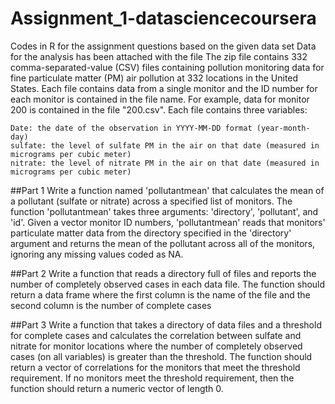 # Assignment_1-datasciencecoursera
Codes in R for the assignment questions based on the given data set
Data for the analysis has been attached with the file
The zip file contains 332 comma-separated-value (CSV) files containing pollution monitoring data for fine particulate matter (PM) 
air pollution at 332 locations in the United States. Each file contains data from a single monitor and the ID number for each monitor is 
contained in the file name. For example, data for monitor 200 is contained in the file "200.csv". Each file contains three variables:

    Date: the date of the observation in YYYY-MM-DD format (year-month-day)
    sulfate: the level of sulfate PM in the air on that date (measured in micrograms per cubic meter)
    nitrate: the level of nitrate PM in the air on that date (measured in micrograms per cubic meter)

##Part 1
Write a function named 'pollutantmean' that calculates the mean of a pollutant (sulfate or nitrate) across a specified list of monitors. 
The function 'pollutantmean' takes three arguments: 'directory', 'pollutant', and 'id'. Given a vector monitor ID numbers, 'pollutantmean' 
reads that monitors' particulate matter data from the directory specified in the 'directory' argument and returns the mean of the pollutant 
across all of the monitors, ignoring any missing values coded as NA. 

##Part 2
Write a function that reads a directory full of files and reports the number of completely observed cases in each data file. The function 
should return a data frame where the first column is the name of the file and the second column is the number of complete cases

##Part 3
Write a function that takes a directory of data files and a threshold for complete cases and calculates the correlation between sulfate and
nitrate for monitor locations where the number of completely observed cases (on all variables) is greater than the threshold. 
The function should return a vector of correlations for the monitors that meet the threshold requirement. If no monitors meet the threshold 
requirement, then the function should return a numeric vector of length 0.
